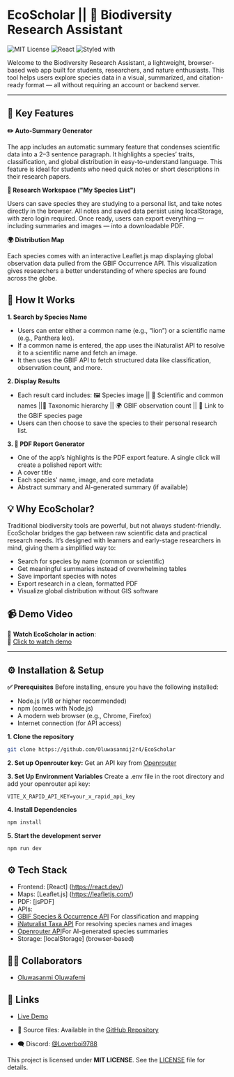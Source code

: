 # EcoScholar || 🌿 Biodiversity Research Assistant
![MIT License](https://img.shields.io/badge/license-MIT-blue.svg)
![React](https://img.shields.io/badge/built%20with-React-61DAFB)
![Styled with](https://img.shields.io/badge/styled%20with-CSS%20Modules-blue)

Welcome to the Biodiversity Research Assistant, a lightweight, browser-based web app built for students, researchers, and nature enthusiasts. This tool helps users explore species data in a visual, summarized, and citation-ready format — all without requiring an account or backend server.
- - -
## 🧠 Key Features

**✏️ Auto-Summary Generator**

The app includes an automatic summary feature that condenses scientific data into a 2–3 sentence paragraph. It highlights a species’ traits, classification, and global distribution in easy-to-understand language. This feature is ideal for students who need quick notes or short descriptions in their research papers.

**📌 Research Workspace ("My Species List")**

Users can save species they are studying to a personal list, and take notes directly in the browser.
All notes and saved data persist using localStorage, with zero login required. Once ready, users can export everything — including summaries and images — into a downloadable PDF.

**🌍 Distribution Map**

Each species comes with an interactive Leaflet.js map displaying global observation data pulled from the GBIF Occurrence API. This visualization gives researchers a better understanding of where species are found across the globe.


## 🔎 How It Works

**1. Search by Species Name**

- Users can enter either a common name (e.g., “lion”) or a scientific name (e.g., Panthera leo).
- If a common name is entered, the app uses the iNaturalist API to resolve it to a scientific name and fetch an image.
- It then uses the GBIF API to fetch structured data like classification, observation count, and more.

**2. Display Results**

- Each result card includes: 🖼 Species image || 🧬 Scientific and common names ||🧪 Taxonomic hierarchy || 🌍 GBIF observation count || 🔗 Link to the GBIF species page
- Users can then choose to save the species to their personal research list.

**3. 📄 PDF Report Generator**

- One of the app’s highlights is the PDF export feature. A single click will create a polished report with:
- A cover title
- Each species' name, image, and core metadata
- Abstract summary and AI-generated summary (if available)


## 💡 Why EcoScholar?

Traditional biodiversity tools are powerful, but not always student-friendly. EcoScholar bridges the gap between raw scientific data and practical research needs. It’s designed with learners and early-stage researchers in mind, giving them a simplified way to:
- Search for species by name (common or scientific)
- Get meaningful summaries instead of overwhelming tables
- Save important species with notes
- Export research in a clean, formatted PDF
- Visualize global distribution without GIS software

## 📹 Demo Video

🎥 **Watch EcoScholar in action**:  
🔗 [Click to watch demo](https://drive.google.com/file/d/1iPDSo-HGLqobvnDMSbpd1HfrI6q5eYg5/view?usp=drive_link)

---


## ⚙️ Installation & Setup

**✅ Prerequisites**
Before installing, ensure you have the following installed:
- Node.js (v18 or higher recommended)
- npm (comes with Node.js)
- A modern web browser (e.g., Chrome, Firefox)
- Internet connection (for API access)


**1. Clone the repository**
```bash
git clone https://github.com/Oluwasanmij2r4/EcoScholar
```


**2. Set up Openrouter key:**
Get an API key from [Openrouter](https://openrouter.ai/)


**3. Set Up Environment Variables**
Create a .env file in the root directory and add your openrouter api key:
```
VITE_X_RAPID_API_KEY=your_x_rapid_api_key
```


**4. Install Dependencies**
```bash
npm install
```


**5. Start the development server**
```bash
npm run dev
```


## ⚙️ Tech Stack
- Frontend: [React] (https://react.dev/)
- Maps: [Leaflet.js] (https://leafletjs.com/)
- PDF: [jsPDF]
- APIs:
- [GBIF Species & Occurrence API](https://www.gbif.org/developer) For classification and mapping
- [iNaturalist Taxa API](https://api.inaturalist.org/v1/docs) For resolving species names and images
- [Openrouter API](https://openrouter.ai/)For AI-generated species summaries
- Storage: [localStorage] (browser-based)


## 🧑‍💻 Collaborators
- [Oluwasanmi Oluwafemi](https://github.com/Oluwasanmij2r4/)


## 🔗 Links
- [Live Demo](https://eco-scholar-1h6g.vercel.app/)

- 📁 Source files: Available in the [GitHub Repository](https://github.com/Oluwasanmij2r4/EcoScholar)

- 🗨️ Discord: [@Loverboi9788](https://discordapp.com/users/loverboi9788)



This project is licensed under **MIT LICENSE**. See the [LICENSE](https://choosealicense.com/licenses/mit/) file for details.

